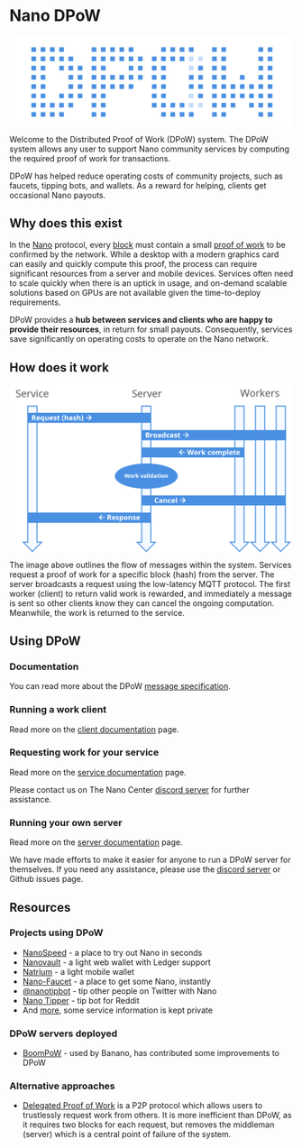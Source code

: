 # Nano DPoW

<img src="static/logo.png" align="center" width="500" alt="DPoW"/></p>

Welcome to the Distributed Proof of Work (DPoW) system. The DPoW system allows any user to support Nano community services by computing the required proof of work for transactions.

DPoW has helped reduce operating costs of community projects, such as faucets, tipping bots, and wallets. As a reward for helping, clients get occasional Nano payouts.

## Why does this exist

In the [Nano](https://nano.org) protocol, every [block](https://medium.com/nano-education/nano-how-2-blocks-and-lattices-c0ccd417bd5a) must contain a small [proof of work](https://medium.com/nano-education/nano-how-4-proof-of-work-474bf20fc7d) to be confirmed by the network. While a desktop with a modern graphics card can easily and quickly compute this proof, the process can require significant resources from a server and mobile devices. Services often need to scale quickly when there is an uptick in usage, and on-demand scalable solutions based on GPUs are not available given the time-to-deploy requirements.

DPoW provides a **hub between services and clients who are happy to provide their resources**, in return for small payouts. Consequently, services save significantly on operating costs to operate on the Nano network.

## How does it work

<img src="static/flow.png" align="center" width="500" alt="DPoW"/></p>

The image above outlines the flow of messages within the system. Services request a proof of work for a specific block (hash) from the server. The server broadcasts a request using the low-latency MQTT protocol. The first worker (client) to return valid work is rewarded, and immediately a message is sent so other clients know they can cancel the ongoing computation. Meanwhile, the work is returned to the service.

## Using DPoW

### Documentation

You can read more about the DPoW [message specification](docs/specification.md).

### Running a work client

Read more on the [client documentation](client/README.md) page.

### Requesting work for your service

Read more on the [service documentation](service/README.md) page.

Please contact us on The Nano Center [discord server](https://discord.nanocenter.org) for further assistance.

### Running your own server

Read more on the [server documentation](server/README.md) page.

We have made efforts to make it easier for anyone to run a DPoW server for themselves. If you need any assistance, please use the [discord server](https://discord.nanocenter.org) or Github issues page.

## Resources

### Projects using DPoW

- [NanoSpeed](http://nanospeed.live/) - a place to try out Nano in seconds
- [Nanovault](http://nanovault.io/) - a light web wallet with Ledger support
- [Natrium](http://natrium.io/) - a light mobile wallet
- [Nano-Faucet](http://nano-faucet.org/) - a place to get some Nano, instantly
- [@nanotipbot](http://nanotipbot.com/) - tip other people on Twitter with Nano
- [Nano Tipper](http://reddittipbot.com/) - tip bot for Reddit
- And [more](https://dpow.nanocenter.org/), some service information is kept private

### DPoW servers deployed

- [BoomPoW](https://bpow.banano.cc/) - used by Banano, has contributed some improvements to DPoW

### Alternative approaches

- [Delegated Proof of Work](https://anarkrypto.github.io/Delegated-Proof-of-Work/) is a P2P protocol which allows users to trustlessly request work from others. It is more inefficient than DPoW, as it requires two blocks for each request, but removes the middleman (server) which is a central point of failure of the system.
